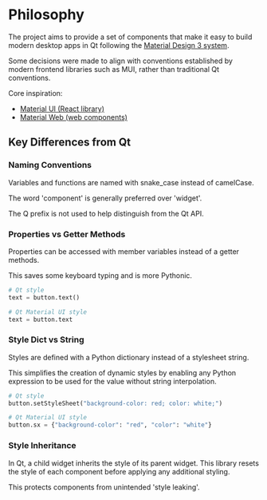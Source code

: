 # Philosophy

The project aims to provide a set of components that make it easy to build
modern desktop apps in Qt following the
[Material Design 3 system](http://m3.material.io/).

Some decisions were made to align with conventions established by modern
frontend libraries such as MUI, rather than traditional Qt conventions.

Core inspiration:

- [Material UI (React library)](https://mui.com/)
- [Material Web (web components)](https://material-web.dev/)

## Key Differences from Qt

### Naming Conventions

Variables and functions are named with snake_case instead of
camelCase.

The word 'component' is generally preferred over 'widget'.

The Q prefix is not used to help distinguish from the Qt API.

### Properties vs Getter Methods

Properties can be accessed with member variables instead of a getter
methods.

This saves some keyboard typing and is more Pythonic.

```python
# Qt style
text = button.text()

# Qt Material UI style
text = button.text
```

### Style Dict vs String

Styles are defined with a Python dictionary instead of a stylesheet
string.

This simplifies the creation of dynamic styles by enabling any Python
expression to be used for the value without string interpolation.

```python
# Qt style
button.setStyleSheet("background-color: red; color: white;")

# Qt Material UI style
button.sx = {"background-color": "red", "color": "white"}
```

### Style Inheritance

In Qt, a child widget inherits the style of its parent widget. This
library resets the style of each component before applying any
additional styling.

This protects components from unintended 'style leaking'.
